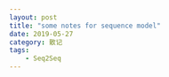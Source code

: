 ```yaml
---
layout: post
title: "some notes for sequence model"
date: 2019-05-27
category: 散记
tags: 
    - Seq2Seq
---
```


